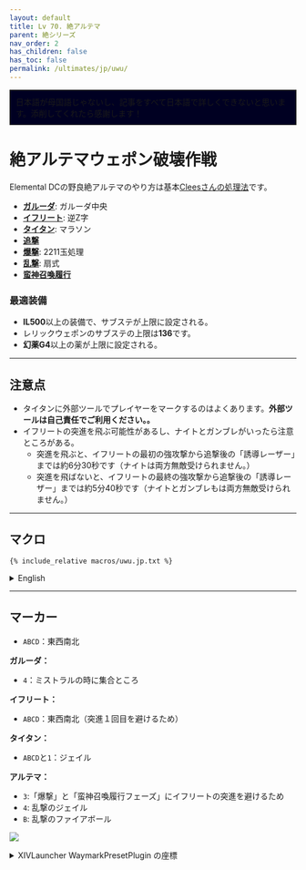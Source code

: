 ```yaml
---
layout: default
title: Lv 70. 絶アルテマ
parent: 絶シリーズ
nav_order: 2
has_children: false
has_toc: false
permalink: /ultimates/jp/uwu/
---
```


<div style="background-color: #002 ; padding: 10px; border: 1px solid;">
日本語が母国語じゃないし、記事をすべて日本語で詳しくできないと思います。添削してくれたら感謝します！</div>

# 絶アルテマウェポン破壊作戦

Elemental DCの野良絶アルテマのやり方は基本[Cleesさんの処理法](https://www.icy-veins.com/ffxiv/the-weapons-refrain-ultimate-guides-ultima)です。

- [**ガルーダ**](01_garuda.en.md): ガルーダ中央
- [**イフリート**](02_ifrit.en.md): 逆Z字
- [**タイタン**](03_titan.en.md): マラソン
- [**追撃**](04a_predation.en.md)
- [**爆撃**](04b_annihilation.en.md): 2211玉処理
- [**乱撃**](04c_suppression.en.md): 扇式
- [**蛮神召喚履行**](04d_primal_roulette.en.md)

### 最適装備

- **IL500**以上の装備で、サブステが上限に設定される。
- レリックウェポンのサブステの上限は**136**です。
- **幻薬G4**以上の薬が上限に設定される。

---

## 注意点

- タイタンに外部ツールでプレイヤーをマークするのはよくあります。**外部ツールは自己責任でご利用ください。。**
- イフリートの突進を飛ぶ可能性があるし、ナイトとガンブレがいったら注意ところがある。
	- 突進を飛ぶと、イフリートの最初の強攻撃から追撃後の「誘導レーザー」までは約6分30秒です（ナイトは両方無敵受けられません。）
  - 突進を飛ばないと、イフリートの最終の強攻撃から追撃後の「誘導レーザー」までは約5分40秒です（ナイトとガンブレもは両方無敵受けられません。）

---

## マクロ

```
{% include_relative macros/uwu.jp.txt %}
```

<details markdown=block>
<summary>English</summary>


```
{% include_relative macros/uwu.en.txt %}
```

</details>

---

## マーカー

- `ABCD`：東西南北

**ガルーダ：**
- `4`：ミストラルの時に集合ところ

**イフリート：**
- `ABCD`：東西南北（突進１回目を避けるため）

**タイタン：**
- `ABCD`と`1`：ジェイル

**アルテマ：**
- `3`:「爆撃」と「蛮神召喚履行フェーズ」にイフリートの突進を避けるため
- `4`: 乱撃のジェイル
- `B`: 乱撃のファイアボール

![]({{site.baseurl}}/assets/images/ultimates/uwu/markers.jpg)
<details markdown=block>
<summary>XIVLauncher WaymarkPresetPlugin の座標</summary>

```json
{
  "Name":"UWU",
  "MapID":539,
  "A":{"X":100.0,"Y":0.0,"Z":93.3,"ID":0,"Active":true},
  "B":{"X":106.7,"Y":0.0,"Z":100.0,"ID":1,"Active":true},
  "C":{"X":100.0,"Y":0.0,"Z":106.7,"ID":2,"Active":true},
  "D":{"X":93.3,"Y":0.0,"Z":100.0,"ID":3,"Active":true},
  "One":{"X":100.0,"Y":0.0,"Z":100.0,"ID":4,"Active":true},
  "Two":{"X":107.3,"Y":0.0,"Z":107.3,"ID":5,"Active":true},
  "Three":{"X":100.0,"Y":0.0,"Z":81.0,"ID":6,"Active":true},
  "Four":{"X":87.0,"Y":0.0,"Z":87.0,"ID":7,"Active":true}
}
```

</details>

<script data-goatcounter="https://tuufless.goatcounter.com/count"
        async src="//gc.zgo.at/count.js"></script>
